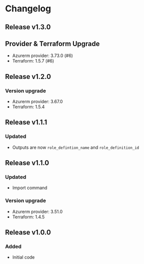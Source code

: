 # Changelog

## Release v1.3.0

## Provider & Terraform Upgrade
- Azurerm provider: 3.73.0 (#6)
- Terraform: 1.5.7 (#6)

   
## Release v1.2.0

### Version upgrade
- Azurerm provider: 3.67.0
- Terraform: 1.5.4
   
## Release v1.1.1

### Updated

- Outputs are now `role_defintion_name` and `role_definition_id`
   
## Release v1.1.0

### Updated
- Import command
### Version upgrade
- Azurerm provider: 3.51.0
- Terraform: 1.4.5
   
## Release v1.0.0

### Added

- Initial code
   